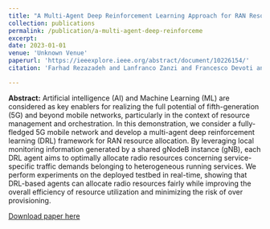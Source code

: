 ```yaml
---
title: "A Multi-Agent Deep Reinforcement Learning Approach for RAN Resource Allocation in O-RAN"
collection: publications
permalink: /publication/a-multi-agent-deep-reinforceme
excerpt:
date: 2023-01-01
venue: 'Unknown Venue'
paperurl: 'https://ieeexplore.ieee.org/abstract/document/10226154/'
citation: 'Farhad Rezazadeh and Lanfranco Zanzi and Francesco Devoti and Sergio Barrachina-Muñoz and Engin Zeydan and Xavier Costa-Pérez and Josep Mangues-Bafalluy (2023). A Multi-Agent Deep Reinforcement Learning Approach for RAN Resource Allocation in O-RAN. <i>Unknown Venue</i>.'

---
```

**Abstract:** Artificial intelligence (AI) and Machine Learning (ML) are considered as key enablers for realizing the full potential of fifth-generation (5G) and beyond mobile networks, particularly in the context of resource management and orchestration. In this demonstration, we consider a fully-fledged 5G mobile network and develop a multi-agent deep reinforcement learning (DRL) framework for RAN resource allocation. By leveraging local monitoring information generated by a shared gNodeB instance (gNB), each DRL agent aims to optimally allocate radio resources concerning service-specific traffic demands belonging to heterogeneous running services. We perform experiments on the deployed testbed in real-time, showing that DRL-based agents can allocate radio resources fairly while improving the overall efficiency of resource utilization and minimizing the risk of over provisioning.

[Download paper here](https://ieeexplore.ieee.org/abstract/document/10226154/)
